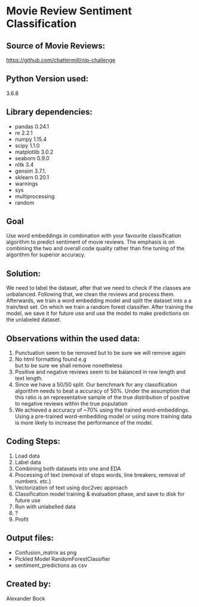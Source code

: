 # Movie Review Sentiment Classification

## Source of Movie Reviews:
https://github.com/chattermill/nlp-challenge

## Python Version used: 
3.6.8 

## Library dependencies:
* pandas 0.24.1
* re  2.2.1
* numpy 1.15.4
* scipy 1.1.0
* matplotlib 3.0.2
* seaborn 0.9.0
* nltk 3.4
* gensim 3.7.1.
* sklearn 0.20.1
* warnings
* sys
* multiprocessing
* random


## Goal
Use word embeddings in combination with your favourite classification algorithm to predict sentiment of movie reviews. The emphasis is on combining the two and overall code quality rather than fine tuning of the algorithm for superior accuracy.


## Solution:
We need to label the dataset, after that we need to check if the classes are unbalanced. Following that, we clean the reviews and process them. Afterwards, we train a word embedding model and split the dataset into a a train/test set. On which we train a random forest classifier. After training the model, we save it for future use and use the model to make predictions on the unlabeled dataset.  

## Observations within the used data:
1. Punctuation seem to be removed but to be sure we will remove again
2. No html formatting found e.g <br> but to be sure we shall remove nonetheless
3. Positive and negative reviews seem to be balanced in row length and text length.
4. Since we have a 50/50 split. Our benchmark for any classification  algorithm needs to beat a accuracy of 50%. Under the assumption that this ratio is an representative sample of the true distribution of positive to negative reviews within the true population
5. We achieved a accuracy of ~70% using the trained word-embeddings. Using a pre-trained word-embedding model or using more training data is more likely to increase the performance of the model.


## Coding Steps:
1. Load data
2. Label data
3. Combining both datasets into one and EDA
4. Processing of text (removal of stops words, line breakers, removal of numbers. etc.)
5. Vectorization of text using doc2vec approach
6. Classification model training & evaluation phase, and save to disk for future use
7. Run with unlabelled data
8. ?
9. Profit

## Output files:
* Confusion_matrix as png
* Pickled Model RandomForestClassifier
* sentiment_predictions as csv

## Created by: 
Alexander Bock
